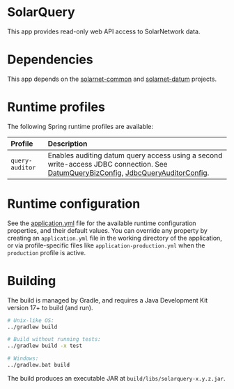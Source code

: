 # SolarQuery

This app provides read-only web API access to SolarNetwork data.

# Dependencies

This app depends on the [solarnet-common][solarnet-common] and [solarnet-datum][solarnet-datum]
projects.

# Runtime profiles

The following Spring runtime profiles are available:

| Profile | Description |
|:--------|:------------|
| `query-auditor` | Enables auditing datum query access using a second write-access JDBC connection. See [DatumQueryBizConfig][DatumQueryBizConfig], [JdbcQueryAuditorConfig][JdbcQueryAuditorConfig].|


# Runtime configuration

See the [application.yml][app-config] file for the available runtime configuration properties, and
their default values. You can override any property by creating an `application.yml` file in the
working directory of the application, or via profile-specific files like 
`application-production.yml` when the `production` profile is active.


# Building

The build is managed by Gradle, and requires a Java Development Kit version 17+ to build (and run).

```sh
# Unix-like OS:
../gradlew build

# Build without running tests:
../gradlew build -x test

# Windows:
../gradlew.bat build
```

The build produces an executable JAR at `build/libs/solarquery-x.y.z.jar`.


[app-config]: src/main/resources/application.yml
[solarnet-common]: ../common/
[solarnet-datum]: ../datum/
[DatumQueryBizConfig]: src/main/java/net/solarnetwork/central/query/config/DatumQueryBizConfig.java
[JdbcQueryAuditorConfig]: ../datum/src/main/java/net/solarnetwork/central/datum/config/JdbcQueryAuditorConfig.java

